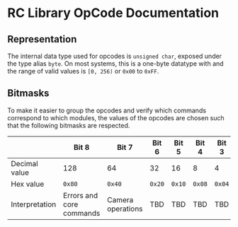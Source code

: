 # RC Library OpCode Documentation
## Representation

The internal data type used for opcodes is `unsigned char`, exposed under the type alias `byte`. On most systems, this is a one-byte datatype with and the range of valid values is `[0, 256)` or `0x00` to `0xFF`.

## Bitmasks

To make it easier to group the opcodes and verify which commands correspond to which modules, the values of the opcodes are chosen such that the following bitmasks are respected.

|| Bit 8 | Bit 7 | Bit 6 | Bit 5 | Bit 4 | Bit 3 | Bit 2 | Bit 1 |
|-- |---|---|---|---|---|---|---|---|
| Decimal value | 128 | 64 | 32 | 16 | 8 | 4 | 2 | 1 |
| Hex value | `0x80` | `0x40` | `0x20` | `0x10` | `0x08` | `0x04` | `0x02` | `0x01` |
| Interpretation | Errors and core commands | Camera operations | TBD | TBD | TBD | TBD | TBD | TBD |
